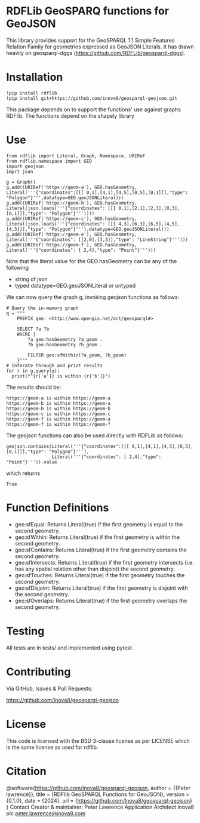 # RDFLib GeoSPARQ functions for GeoJSON
This library provides support for the GeoSPARQL 1.1 Simple Features Relation Family for geometries expressed as GeoJSON Literals. 
It has drawn heavily on geosparql-dggs (https://github.com/RDFLib/geosparql-dggs).

# Installation

```
!pip install rdflib
!pip install git+https://github.com/inova8/geosparql-geojson.git
```

This package depends on to support the functions' use against graphs RDFlib. The functions depend on the shapely library

# Use

```
from rdflib import Literal, Graph, Namespace, URIRef
from rdflib.namespace import GEO
import geojson
imprt json

g = Graph()
g.add((URIRef('https://geom-a'), GEO.hasGeometry, Literal('''{"coordinates":[[[ 0,1],[4,1],[4,5],[0,5],[0,1]]],"type": "Polygon"}''',datatype=GEO.geoJSONLiteral)))
g.add((URIRef('https://geom-b'), GEO.hasGeometry, Literal(json.loads('''{"coordinates": [[[ 0,1],[2,1],[2,3],[0,3],[0,1]]],"type": "Polygon"}'''))))
g.add((URIRef('https://geom-c'), GEO.hasGeometry, Literal(json.loads('''{"coordinates": [[[ 4,3],[6,3],[6,5],[4,5],[4,3]]],"type": "Polygon"}'''),datatype=GEO.geoJSONLiteral)))
g.add((URIRef('https://geom-e'), GEO.hasGeometry, Literal('''{"coordinates": [[2,0],[3,3]],"type": "LineString"}''')))
g.add((URIRef('https://geom-f'), GEO.hasGeometry, Literal('''{"coordinates": [ 2,4],"type": "Point"}''')))
```
Note that the literal value for the GEO.hasGeometry can be any of the following

- string of json
- typed datatype=GEO.geoJSONLiteral or untyped

We can now query the graph g, invoking geojson functions as follows:
```
# Query the in-memory graph
q = """
    PREFIX geo: <http://www.opengis.net/ont/geosparql#>

    SELECT ?a ?b
    WHERE {
        ?a geo:hasGeometry ?a_geom .
        ?b geo:hasGeometry ?b_geom .

        FILTER geo:sfWithin(?a_geom, ?b_geom)
    }"""
# Interate through and print results
for r in g.query(q):
  print(f"{r['a']} is within {r['b']}")
```

The results should be:

```
https://geom-a is within https://geom-a
https://geom-b is within https://geom-a
https://geom-b is within https://geom-b
https://geom-c is within https://geom-c
https://geom-f is within https://geom-a
https://geom-f is within https://geom-f
```

The geojson functions can also be used directly with RDFLib as follows:

```
geojson.contains(Literal('''{"coordinates":[[[ 0,1],[4,1],[4,5],[0,5],[0,1]]],"type": "Polygon"}'''),
                 Literal('''{"coordinates": [ 2,4],"type": "Point"}''')).value
```

which returns
```
True
```

# Function Definitions


- geo:sfEqual: Returns Literal(true) if the first geometry is equal to the second geometry.
- geo:sfWithin: Returns Literal(true) if the first geometry is within the second geometry.
- geo:sfContains: Returns Literal(true) if the first geometry contains the second geometry.
- geo:sfIntersects: Returns Literal(true) if the first geometry intersects (i.e. has any spatial relation other than disjoint) the second geometry.
- geo:sfTouches: Returns Literal(true) if the first geometry touches the second geometry.
- geo:sfDisjoint: Returns Literal(true) if the first geometry is disjoint with the second geometry.
- geo:sfOverlaps: Returns Literal(true) if the first geometry overlaps the second geometry.

# Testing
All tests are in tests/ and implemented using pytest.

# Contributing
Via GitHub, Issues & Pull Requests:

https://github.com/Inova8/geosparql-geojson

# License
This code is licensed with the BSD 3-clause license as per LICENSE which is the same license as used for rdflib.

# Citation
@software{https://github.com/Inova8/geosparql-geojson,
  author = {{Peter lawrence}},
  title = {RDFlib GeoSPARQL Functions for GeoJSON},
  version = {0.1.0},
  date = {2024},
  url = {https://github.com/Inova8/geosparql-geojson}
}
Contact
Creator & maintainer:
Peter Lawrence
Application Architect
inova8 plc
peter.lawrence@inova8.com

